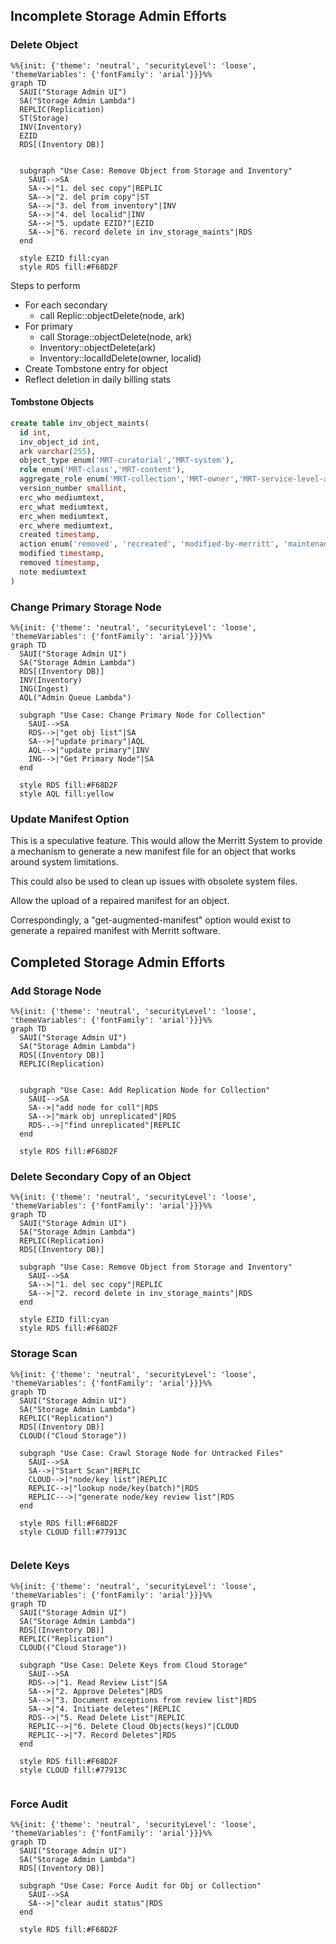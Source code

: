 ## Incomplete Storage Admin Efforts

### Delete Object

```mermaid
%%{init: {'theme': 'neutral', 'securityLevel': 'loose', 'themeVariables': {'fontFamily': 'arial'}}}%%
graph TD
  SAUI("Storage Admin UI")
  SA("Storage Admin Lambda")
  REPLIC(Replication)
  ST(Storage)
  INV(Inventory)
  EZID
  RDS[(Inventory DB)]


  subgraph "Use Case: Remove Object from Storage and Inventory"
    SAUI-->SA
    SA-->|"1. del sec copy"|REPLIC
    SA-->|"2. del prim copy"|ST
    SA-->|"3. del from inventory"|INV
    SA-->|"4. del localid"|INV
    SA-->|"5. update EZID?"|EZID
    SA-->|"6. record delete in inv_storage_maints"|RDS
  end  

  style EZID fill:cyan
  style RDS fill:#F68D2F
```

Steps to perform
- For each secondary
  - call Replic::objectDelete(node, ark)
- For primary
  - call Storage::objectDelete(node, ark)
  - Inventory::objectDelete(ark)
  - Inventory::localIdDelete(owner, localid)
- Create Tombstone entry for object
- Reflect deletion in daily billing stats

#### Tombstone Objects

```sql
create table inv_object_maints(
  id int,
  inv_object_id int,
  ark varchar(255),
  object_type enum('MRT-curatorial','MRT-system'),
  role enum('MRT-class','MRT-content'),
  aggregate_role enum('MRT-collection','MRT-owner','MRT-service-level-agreement','MRT-submission-agreement','MRT-none')
  version_number smallint,
  erc_who mediumtext,
  erc_what mediumtext,
  erc_when mediumtext,
  erc_where mediumtext,
  created timestamp,
  action enum('removed', 'recreated', 'modified-by-merritt', 'maintenance-note')
  modified timestamp,
  removed timestamp,
  note mediumtext
)
```

### Change Primary Storage Node

```mermaid
%%{init: {'theme': 'neutral', 'securityLevel': 'loose', 'themeVariables': {'fontFamily': 'arial'}}}%%
graph TD
  SAUI("Storage Admin UI")
  SA("Storage Admin Lambda")
  RDS[(Inventory DB)]
  INV(Inventory)
  ING(Ingest)
  AQL("Admin Queue Lambda")

  subgraph "Use Case: Change Primary Node for Collection"
    SAUI-->SA
    RDS-->|"get obj list"|SA
    SA-->|"update primary"|AQL
    AQL-->|"update primary"|INV
    ING-->|"Get Primary Node"|SA
  end

  style RDS fill:#F68D2F
  style AQL fill:yellow

```

### Update Manifest Option

This is a speculative feature.  This would allow the Merritt System to provide a mechanism to generate a new manifest file for an object that works around system limitations.

This could also be used to clean up issues with obsolete system files.

Allow the upload of a repaired manifest for an object.

Correspondingly, a "get-augmented-manifest" option would exist to generate a repaired manifest with Merritt software.


## Completed Storage Admin Efforts

### Add Storage Node
```mermaid
%%{init: {'theme': 'neutral', 'securityLevel': 'loose', 'themeVariables': {'fontFamily': 'arial'}}}%%
graph TD
  SAUI("Storage Admin UI")
  SA("Storage Admin Lambda")
  RDS[(Inventory DB)]
  REPLIC(Replication)


  subgraph "Use Case: Add Replication Node for Collection"
    SAUI-->SA
    SA-->|"add node for coll"|RDS
    SA-->|"mark obj unreplicated"|RDS
    RDS-.->|"find unreplicated"|REPLIC
  end

  style RDS fill:#F68D2F
```

### Delete Secondary Copy of an Object

```mermaid
%%{init: {'theme': 'neutral', 'securityLevel': 'loose', 'themeVariables': {'fontFamily': 'arial'}}}%%
graph TD
  SAUI("Storage Admin UI")
  SA("Storage Admin Lambda")
  REPLIC(Replication)
  RDS[(Inventory DB)]

  subgraph "Use Case: Remove Object from Storage and Inventory"
    SAUI-->SA
    SA-->|"1. del sec copy"|REPLIC
    SA-->|"2. record delete in inv_storage_maints"|RDS
  end  

  style EZID fill:cyan
  style RDS fill:#F68D2F
```

### Storage Scan

```mermaid
%%{init: {'theme': 'neutral', 'securityLevel': 'loose', 'themeVariables': {'fontFamily': 'arial'}}}%%
graph TD
  SAUI("Storage Admin UI")
  SA("Storage Admin Lambda")
  REPLIC("Replication")
  RDS[(Inventory DB)]
  CLOUD(("Cloud Storage"))

  subgraph "Use Case: Crawl Storage Node for Untracked Files"
    SAUI-->SA
    SA-->|"Start Scan"|REPLIC
    CLOUD-->|"node/key list"|REPLIC
    REPLIC-->|"lookup node/key(batch)"|RDS
    REPLIC--->|"generate node/key review list"|RDS
  end

  style RDS fill:#F68D2F
  style CLOUD fill:#77913C
  
```

### Delete Keys

```mermaid
%%{init: {'theme': 'neutral', 'securityLevel': 'loose', 'themeVariables': {'fontFamily': 'arial'}}}%%
graph TD
  SAUI("Storage Admin UI")
  SA("Storage Admin Lambda")
  RDS[(Inventory DB)]
  REPLIC("Replication")
  CLOUD(("Cloud Storage"))

  subgraph "Use Case: Delete Keys from Cloud Storage"
    SAUI-->SA
    RDS-->|"1. Read Review List"|SA
    SA-->|"2. Approve Deletes"|RDS
    SA-->|"3. Document exceptions from review list"|RDS
    SA-->|"4. Initiate deletes"|REPLIC
    RDS-->|"5. Read Delete List"|REPLIC
    REPLIC-->|"6. Delete Cloud Objects(keys)"|CLOUD
    REPLIC-->|"7. Record Deletes"|RDS
  end

  style RDS fill:#F68D2F
  style CLOUD fill:#77913C
  
```

### Force Audit

```mermaid
%%{init: {'theme': 'neutral', 'securityLevel': 'loose', 'themeVariables': {'fontFamily': 'arial'}}}%%
graph TD
  SAUI("Storage Admin UI")
  SA("Storage Admin Lambda")
  RDS[(Inventory DB)]

  subgraph "Use Case: Force Audit for Obj or Collection"
    SAUI-->SA
    SA-->|"clear audit status"|RDS
  end

  style RDS fill:#F68D2F
```
